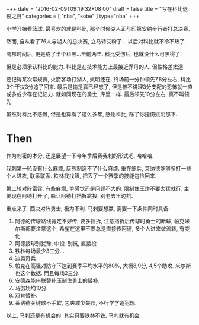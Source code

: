 +++
date = "2016-02-09T09:19:32+08:00"
draft = false
title = "写在科比退役之日"
categories = [ "nba", "kobe" ]
type="nba"
+++

小学开始看篮球, 最喜欢的就是科比, 那个时候湖人正与印第安纳步行者打总决赛.

然而, 自从看了76人与湖人的总决赛, 立马转艾粉了... 以后对科比就不冷不热了.

鹰郡时间后, 更是成了半个科黑...至前两年. 科比受伤后, 也就没什么可黑得了.

但是必须承认科比的能力. 科比是在技术能力上最接近乔丹的人. 但性格差太远.

还记得某次常规赛, 火箭客场打湖人, 姚明还在. 终场前一分钟领先7,8分左右, 科比3个干拔3分追了回来. 最后是输是赢已经忘了, 但是被不讲理3分支配的恐怖就一直或多或少存在记忆力. 就如同现在的勇士, 库里一样. 最后领先10分左右, 真不叫领先.

虽然对科比不感冒, 但是也算看了这么多年, 感谢科比, 除了你撞伤姚明那下.

# Then

作为刺密的本分, 还是展望一下今年季后赛我刺的形式吧. 哈哈哈.

我刺第一轮没有什么麻烦, 灰熊制造不了什么麻烦. 重在练兵, 莱纳德能够多打一些个人进攻, 联系联系. 铁林找找篮, 把丢了一个赛季的技能包捡回来.

第二轮对阵雷霆. 有些麻烦, 单感觉还是问题不大的. 限制住王炸不要太猛就行. 主要现在阿德打开了, 躲让阿德打挡拆跳投, 别老去里边抗.

重点来了. 西决对阵勇士, 极为不利. 马刺要想赢, 需要一下条件同时具备:

1. 阿德的传球路线肯定不好传, 要多挡拆, 注意挡拆后传球时勇士的断球, 帕克米尔斯都要注意这个, 希望在这里不要总是直接传阿德, 多个人进来做流转, 有变化.
2. 阿德接球别犹豫, 中投. 别抗, 直接投.
3. 铁林每场最少3三分...
4. 迪奥奇兵.
5. 帕克在高强对防守下达到赛季平均水平的80%, 大概8,9分, 4,5个助攻. 米尔斯也这个数据. 而且每场2三分.
6. 安德森能串联替补压制住勇士的替补.
7. 马努场均10分.
8. 邓肯替补.
9. 莱纳德关键球不手软, 包夹减少失误, 不行学学造犯规.

以上, 马刺还是有机会的. 其实只要铁林不铁, 马刺就有机会...
